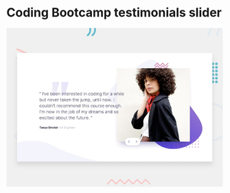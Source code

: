 # Coding Bootcamp testimonials slider

![alt](https://github.com/hgoo150925/coding-bootcamp-testimonials-slider/blob/main/src/assets/design/desktop-preview.jpg)
